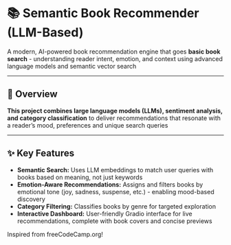 # 📚 Semantic Book Recommender (LLM-Based)

A modern, AI-powered book recommendation engine that goes **basic book search** - understanding reader intent, emotion, and context using advanced language models and semantic vector search

---

## 🚀 Overview

**This project combines large language models (LLMs), sentiment analysis, and category classification** to deliver recommendations that resonate with a reader’s mood, preferences and unique search queries

---

## ✨ Key Features

- **Semantic Search:** Uses LLM embeddings to match user queries with books based on meaning, not just keywords
- **Emotion-Aware Recommendations:** Assigns and filters books by emotional tone (joy, sadness, suspense, etc.) - enabling mood-based discovery
- **Category Filtering:** Classifies books by genre for targeted exploration
- **Interactive Dashboard:** User-friendly Gradio interface for live recommendations, complete with book covers and concise previews

Inspired from freeCodeCamp.org!
